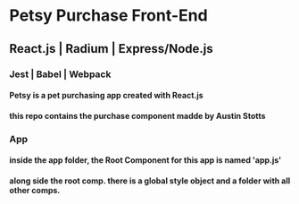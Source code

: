 # Petsy Purchase Front-End
## React.js | Radium | Express/Node.js
### Jest | Babel | Webpack

#### Petsy is a pet purchasing app created with React.js
#### this repo contains the purchase component  madde by Austin Stotts

### App
#### inside the app folder, the Root Component for this app is named 'app.js'
#### along side the root comp. there is a global style object and a folder with all other comps.
